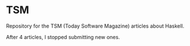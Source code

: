 TSM
===

Repository for the TSM (Today Software Magazine) articles about Haskell.

After 4 articles, I stopped submitting new ones.
